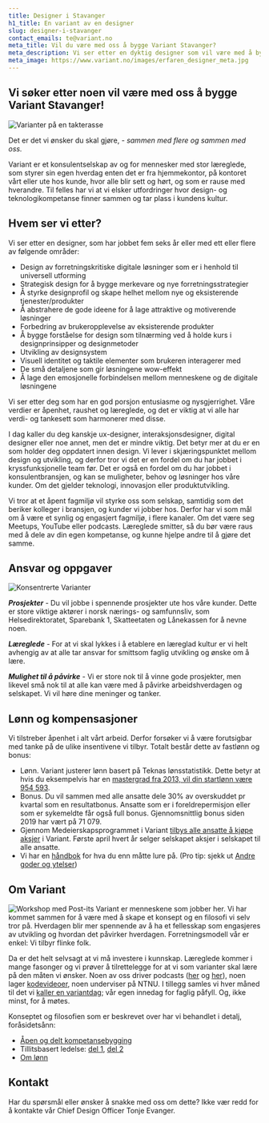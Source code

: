 ```yaml
---
title: Designer i Stavanger
h1_title: En variant av en designer
slug: designer-i-stavanger
contact_emails: te@variant.no
meta_title: Vil du være med oss å bygge Variant Stavanger?
meta_description: Vi ser etter en dyktig designer som vil være med å bygge Variant Stavanger!
meta_image: https://www.variant.no/images/erfaren_designer_meta.jpg
---
```


## Vi søker etter noen vil være med oss å bygge Variant Stavanger!

![Varianter på en takterasse](/images/design-takterasse.png)

Det er det vi ønsker du skal gjøre, _- sammen med flere og sammen med oss._

Variant er et konsulentselskap av og for mennesker med stor læreglede, som styrer sin egen hverdag enten det er fra hjemmekontor, på kontoret vårt eller ute hos kunde, hvor alle blir sett og hørt, og som er rause med hverandre. Til felles har vi at vi elsker utfordringer hvor design- og teknologikompetanse finner sammen og tar plass i kundens kultur.

## Hvem ser vi etter?

Vi ser etter en designer, som har jobbet fem seks år eller med ett eller flere av følgende områder:

- Design av forretningskritiske digitale løsninger som er i henhold til universell utforming
- Strategisk design for å bygge merkevare og nye forretningsstrategier
- Å styrke designprofil og skape helhet mellom nye og eksisterende tjenester/produkter
- Å abstrahere de gode ideene for å lage attraktive og motiverende løsninger
- Forbedring av brukeropplevelse av eksisterende produkter
- Å bygge forståelse for design som tilnærming ved å holde kurs i designprinsipper og designmetoder
- Utvikling av designsystem
- Visuell identitet og taktile elementer som brukeren interagerer med
- De små detaljene som gir løsningene wow-effekt
- Å lage den emosjonelle forbindelsen mellom menneskene og de digitale løsningene

Vi ser etter deg som har en god porsjon entusiasme og nysgjerrighet. Våre verdier er åpenhet, raushet og læreglede, og det er viktig at vi alle har verdi- og tankesett som harmonerer med disse.

I dag kaller du deg kanskje ux-designer, interaksjonsdesigner, digital designer eller noe annet, men det er mindre viktig. Det betyr mer at du er en som holder deg oppdatert innen design. Vi lever i skjæringspunktet mellom design og utvikling, og derfor tror vi det er en fordel om du har jobbet i kryssfunksjonelle team før. Det er også en fordel om du har jobbet i konsulentbransjen, og kan se muligheter, behov og løsninger hos våre kunder. Om det gjelder teknologi, innovasjon eller produktutvikling.

Vi tror at et åpent fagmiljø vil styrke oss som selskap, samtidig som det beriker kolleger i bransjen, og kunder vi jobber hos. Derfor har vi som mål om å være et synlig og engasjert fagmiljø, i flere kanaler. Om det være seg Meetups, YouTube eller podcasts. Læreglede smitter, så du bør være raus med å dele av din egen kompetanse, og kunne hjelpe andre til å gjøre det samme.

## Ansvar og oppgaver

<div class="left blob1"><img alt="Konsentrerte Varianter" src="/images/design-konsentrert.png"/></div>

**_Prosjekter_** - Du vil jobbe i spennende prosjekter ute hos våre kunder. Dette er store viktige aktører i norsk nærings- og samfunnsliv, som Helsedirektoratet, Sparebank 1, Skatteetaten og Lånekassen for å nevne noen.

**_Læreglede_** - For at vi skal lykkes i å etablere en læreglad kultur er vi helt avhengig av at alle tar ansvar for smittsom faglig utvikling og ønske om å lære.

**_Mulighet til å påvirke_** - Vi er store nok til å vinne gode prosjekter, men likevel små nok til at alle kan være med å påvirke arbeidshverdagen og selskapet. Vi vil høre dine meninger og tanker.

## Lønn og kompensasjoner

Vi tilstreber åpenhet i alt vårt arbeid. Derfor forsøker vi å være forutsigbar med tanke på de ulike insentivene vi tilbyr. Totalt består dette av fastlønn og bonus:

- Lønn. Variant justerer lønn basert på Teknas lønsstatistikk. Dette betyr at hvis du eksempelvis har en [mastergrad fra 2013, vil din startlønn være 954 593](/kalkulator?year=2013&degree=master).
- Bonus. Du vil sammen med alle ansatte dele 30% av overskuddet pr kvartal som en resultatbonus. Ansatte som er i foreldrepermisjon eller som er sykemeldte får også full bonus. Gjennomsnittlig bonus siden 2019 har vært på 71 079.
- Gjennom Medeierskapsprogrammet i Variant [tilbys alle ansatte å kjøpe aksjer](https://blog.variant.no/invitasjon-til-%C3%A5-kj%C3%B8pe-aksjer-i-variant-as-27a29a307cb2) i Variant. Første april hvert år selger selskapet aksjer i selskapet til alle ansatte.
- Vi har en [håndbok](https://handbook.variant.no/) for hva du enn måtte lure på. (Pro tip: sjekk ut [Andre goder og ytelser](https://handbook.variant.no/#andre-goder-og-ytelser))

## Om Variant

![Workshop med Post-its](/images/design-workshop.png)
Variant er menneskene som jobber her. Vi har kommet sammen for å være med å skape et konsept og en filosofi vi selv tror på. Hverdagen blir mer spennende av å ha et fellesskap som engasjeres av utvikling og hvordan det påvirker hverdagen. Forretningsmodell vår er enkel: Vi tilbyr flinke folk.

Da er det helt selvsagt at vi må investere i kunnskap. Læreglede kommer i mange fasonger og vi prøver å tilrettelegge for at vi som varianter skal lære på den måten vi ønsker. Noen av oss driver podcasts ([her](http://bartjs.io/tag/podcast-episode/) og [her](https://kortslutning.fun/)), noen lager [kodevideoer](https://youtube.com/kodesnutt), noen underviser på NTNU. I tillegg samles vi hver måned til det vi [kaller en variantdag](https://blog.variant.no/tagged/variantdag); vår egen innedag for faglig påfyll. Og, ikke minst, for å møtes.

Konseptet og filosofien som er beskrevet over har vi behandlet i detalj, foråsidetsånn:

- [Åpen og delt kompetansebygging](https://blog.variant.no/aapen-og-delt-kompetansebygging-c229771eee93)
- Tillitsbasert ledelse: [del 1](https://blog.variant.no/tillitsbasert-ledelse-del-1-hva-og-hvorfor-86f6aa485cf9), [del 2](https://blog.variant.no/tillitsbasert-ledelse-del-2-sette-retning-449452fcc6a6)
- [Om lønn](https://blog.variant.no/bonusutbetaling-og-l%C3%B8nnsjusteringer-c6d340f0a6d)

## Kontakt

Har du spørsmål eller ønsker å snakke med oss om dette? Ikke vær redd for å kontakte vår Chief Design Officer Tonje Evanger.
